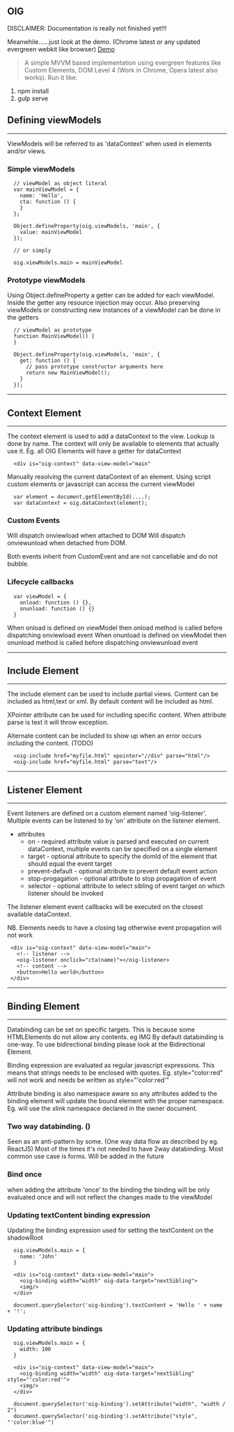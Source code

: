 ## OIG 

DISCLAIMER: Documentation is really not finished yet!!! 

Meanwhile......just look at the demo. (Chrome latest or any updated evergreen webkit like browser)
[Demo](http://shock01.github.io/oig/index.html)

> A simple MVVM based implementation using evergreen features like Custom Elements, DOM Level 4 
(Work in Chrome, Opera latest also works).
> Run it like: 
  1) npm install 
  2) gulp serve

## Defining viewModels

------------------------------------------------------------------------------------------------------------------------

ViewModels will be referred to as 'dataContext' when used in elements and/or views.

### Simple viewModels
      // viewModel as object literal
      var mainViewModel = {
        name: 'Hello',
        cta: function () {
        }
      };
      
      Object.defineProperty(oig.viewModels, 'main', {
        value: mainViewModel
      });
      
      // or simply
      
      oig.viewModels.main = mainViewModel

### Prototype viewModels

Using Object.defineProperty a getter can be added for each viewModel. Inside the getter any resource injection may occur.
Also preserving viewModels or constructing new instances of a viewModel can be done in the getters

      // viewModel as prototype
      function MainViewModel() {
      }

      Object.defineProperty(oig.viewModels, 'main', {
        get: function () {
          // pass prototype constructor arguments here
          return new MainViewModel();
        }
      });

------------------------------------------------------------------------------------------------------------------------

## Context Element

------------------------------------------------------------------------------------------------------------------------

The context element is used to add a dataContext to the view. Lookup is done by name.
The context will only be available to elements that actually use it. Eg. all OIG Elements 
will have a getter for dataContext

      <div is="oig-context" data-view-model="main"

Manually resolving the current dataContext of an element.
Using script custom elements or javascript can access the current viewModel

      var element = document.getElementById(....);
      var dataContext = oig.dataContext(element);

### Custom Events

Will dispatch onviewload when attached to DOM
Will dispatch onviewunload when detached from DOM.

Both events inherit from CustomEvent and are not cancellable and do not bubble.

### Lifecycle callbacks

      var viewModel = {
        onload: function () {},
        onunload: function () {}
      }

When onload is defined on viewModel then onload method is called before dispatching onviewload event
When onunload is defined on viewModel then onunload method is called before dispatching onviewunload event


------------------------------------------------------------------------------------------------------------------------

## Include Element

------------------------------------------------------------------------------------------------------------------------

The include element can be used to include partial views. 
Content can be included as html,text or xml. By default content will be included as html.

XPointer attribute can be used for including specific content. 
When attribute parse is text it will throw exception.

Alternate content can be included to show up when an error occurs including the content. (TODO)

      <oig-include href="myfile.html" xpointer="//div" parse="html"/>
      <oig-include href="myfile.html" parse="text"/>


------------------------------------------------------------------------------------------------------------------------

## Listener Element

------------------------------------------------------------------------------------------------------------------------

Event listeners are defined on a custom element named 'oig-listener'. 
Multiple events can be listened to by 'on' attribute on the listener element.

- attributes
     * on<eventType> - required attribute value is parsed and executed on current dataContext, multiple events can be specified on a single element
     * target - optional attribute to specify the domId of the element that should equal the event target
     * prevent-default - optional attribute to prevent default event action
     * stop-progagation - optional attribute to stop propagation of event
     * selector - optional attribute to select sibling of event target on which listener should be invoked

The listener element event callbacks will be executed on the closest available dataContext.

NB. Elements needs to have a closing tag otherwise event propagation will not work



     <div is="oig-context" data-view-model="main">
       <!-- listener -->
       <oig-listener onclick="cta(name)"></oig-listener>
       <!-- content -->
       <button>Hello world</button>
     </div>


------------------------------------------------------------------------------------------------------------------------

## Binding Element

------------------------------------------------------------------------------------------------------------------------

Databinding can be set on specific targets. This is because some HTMLElements do not allow any contents. eg IMG
By default databinding is one-way. To use bidirectional binding please look at the Bidirectional Element.

Binding expression are evaluated as regular javascript expressions. This means that strings needs to be enclosed with quotes.
Eg. style="color:red" will not work and needs be written as style="'color:red'"

Attribute binding is also namespace aware so any attributes added to the binding element will update the bound element
with the proper namespace.
Eg. <oig-binding xlink:href=""> will use the xlink namespace declared in the owner document.

### Two way databinding. ()
Seen as an anti-pattern by some. (One way data flow as described by eg. ReactJS) 
Most of the times it's not needed to have 2way databinding. Most common use case is forms.
Will be added in the future

### Bind once
when adding the attribute 'once' to the binding the binding will be only evaluated once and will not reflect the changes made to the viewModel
      <oig-binding title="myTitleProperty" once></oig-binding>

### Updating textContent binding expression

Updating the binding expression used for setting the textContent on the shadowRoot


      oig.viewModels.main = {
        name: 'John'
      }
      
      <div is="oig-context" data-view-model="main">
        <oig-binding width="width" oig-data-target="nextSibling">
        <img/>
      </div>
      
      document.querySelector('oig-binding').textContent = 'Hello ' + name + '!';


### Updating attribute bindings

      oig.viewModels.main = {
        width: 100
      }
      
      <div is="oig-context" data-view-model="main">
        <oig-binding width="width" oig-data-target="nextSibling" style="'color:red'">
        <img/>
      </div>
      
      document.querySelector('oig-binding').setAttribute("width", "width / 2")
      document.querySelector('oig-binding').setAttribute("style", "'color:blue'")




